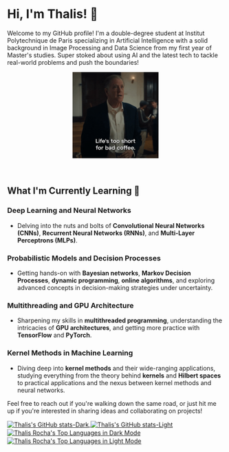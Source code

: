 # Hi, I'm Thalis! 👋

Welcome to my GitHub profile! I'm a double-degree student at Institut Polytechnique de Paris specializing in Artificial Intelligence with a solid background in Image Processing and Data Science from my first year of Master's studies. Super stoked about using AI and the latest tech to tackle real-world problems and push the boundaries!

<p align="center">
  <img src="giphy.gif" alt="Fun Tech GIF" width="200px">
</p>

<br />

## What I'm Currently Learning 🚀

### Deep Learning and Neural Networks
- Delving into the nuts and bolts of **Convolutional Neural Networks (CNNs)**, **Recurrent Neural Networks (RNNs)**, and **Multi-Layer Perceptrons (MLPs)**.

### Probabilistic Models and Decision Processes
- Getting hands-on with **Bayesian networks**, **Markov Decision Processes**, **dynamic programming**, **online algorithms**, and exploring advanced concepts in decision-making strategies under uncertainty.

### Multithreading and GPU Architecture
- Sharpening my skills in **multithreaded programming**, understanding the intricacies of **GPU architectures**, and getting more practice with **TensorFlow** and **PyTorch**.

### Kernel Methods in Machine Learning
- Diving deep into **kernel methods** and their wide-ranging applications, studying everything from the theory behind **kernels** and **Hilbert spaces** to practical applications and the nexus between kernel methods and neural networks.

Feel free to reach out if you're walking down the same road, or just hit me up if you're interested in sharing ideas and collaborating on projects!

<a href="https://github.com/thalisrocha/github-readme-stats#gh-dark-mode-only">
  <img align="center" src="https://github-readme-stats.vercel.app/api?username=thalisrocha&show_icons=true&hide_rank=true&theme=dark" alt="Thalis's GitHub stats-Dark" height="180em"/>
</a>
<a href="https://github.com/thalisrocha/github-readme-stats#gh-light-mode-only">
  <img align="center" src="https://github-readme-stats.vercel.app/api?username=thalisrocha&show_icons=true&hide_rank=true&theme=default" alt="Thalis's GitHub stats-Light" height="180em"/>
</a>

<a href="https://github.com/thalisrocha#gh-dark-mode-only">
  <img align="center" src="https://github-readme-stats.vercel.app/api/top-langs/?username=thalisrocha&layout=compact&theme=dark" alt="Thalis Rocha's Top Languages in Dark Mode" height="180em"/>
</a>
<a href="https://github.com/thalisrocha#gh-light-mode-only">
  <img align="center" src="https://github-readme-stats.vercel.app/api/top-langs/?username=thalisrocha&layout=compact&theme=light" alt="Thalis Rocha's Top Languages in Light Mode" height="180em"/>
</a>

<br />
